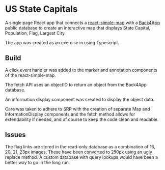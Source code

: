 # US State Capitals

A single page React app that connects a [react-simple-map](https://www.react-simple-maps.io/) with a [Back4App](https://www.back4app.com/database/back4app/list-of-us-states-and-capitals) public database to create an interactive map that displays State Capital, Population, Flag, Largest City.

The app was created as an exercise in using Typescript.

## Build

A click event handler was added to the marker and annotation components of the react-simple-map.  

The fetch API uses an objectID to return an object from the Back4App database.    

An information display component was created to display the object data.    

Care was taken to adhere to SRP with the creation of separate Map and InformationDisplay components and the fetch method allows for extendability if needed, and of course to keep the code clean and readable.

## Issues

The flag links are stored in the read-only database as a combination of 16, 20, 21, 23px images. These have been converted to 250px using an ugly replace method. A custom database with query lookups would have been a better way to go in the long run.

